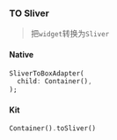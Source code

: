 ### TO Sliver

> 把`widget`转换为`Sliver`

#### Native

```dart
SliverToBoxAdapter(
  child: Container(),
);
```

#### Kit

```dart
Container().toSliver()
```
